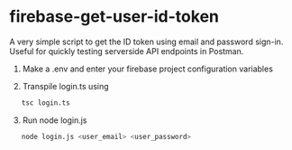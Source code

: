# firebase-get-user-id-token

A very simple script to get the ID token using email and password sign-in. Useful for quickly testing serverside API endpoints in Postman.

1. Make a .env and enter your firebase project configuration variables

2. Transpile login.ts using

```bash
   tsc login.ts
```

3. Run node login.js

```bash
   node login.js <user_email> <user_password>
```
